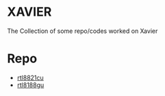 # XAVIER
The Collection of some repo/codes worked on Xavier


# Repo
* [rtl8821cu](https://github.com/whitebatman2/rtl8821CU)
* [rtl8188gu](https://github.com/McMCCRU/rtl8188gu)
